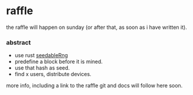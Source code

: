 # raffle

the raffle will happen on sunday (or after that, as soon as i have written it).

### abstract

* use rust [seedableRng](https://rust-num.github.io/num/rand/trait.SeedableRng.html)
* predefine a block before it is mined.
* use that hash as seed.
* find x users, distribute devices.

more info, including a link to the raffle git and docs will follow here soon.

